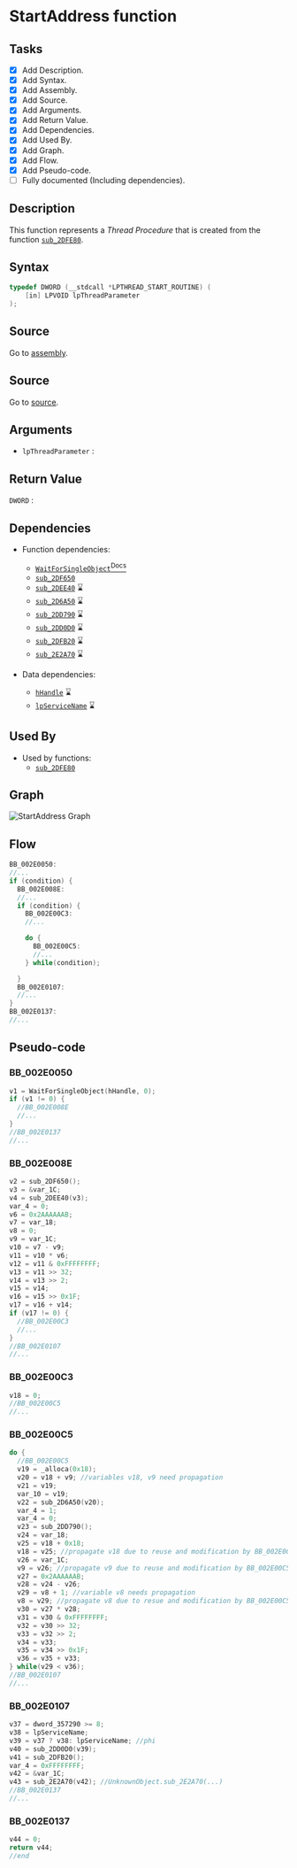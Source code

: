# StartAddress function

## Tasks

- [X] Add Description.
- [X] Add Syntax.
- [X] Add Assembly.
- [X] Add Source.
- [X] Add Arguments.
- [X] Add Return Value.
- [X] Add Dependencies.
- [X] Add Used By.
- [X] Add Graph.
- [X] Add Flow.
- [X] Add Pseudo-code.
- [ ] Fully documented (Including dependencies).

## Description

This function represents a *Thread Procedure* that is created from the function [`sub_2DFE80`](sub_2DFE80.md).

## Syntax

```c
typedef DWORD (__stdcall *LPTHREAD_START_ROUTINE) (  
    [in] LPVOID lpThreadParameter  
);
```

## Source

Go to [assembly](../asm/StartAddress.asm).

## Source

Go to [source](../cc/StartAddress.cc).

## Arguments

* `lpThreadParameter` : 

## Return Value

`DWORD` : 

## Dependencies

* Function dependencies:
  * [`WaitForSingleObject`<sup>Docs</sup>](https://docs.microsoft.com/en-us/windows/win32/api/synchapi/nf-synchapi-waitforsingleobject)
  * [`sub_2DF650`](sub_2DF650.md)
  * [`sub_2DEE40`](sub_2DEE40.md) ⌛
  * [`sub_2D6A50`](sub_2D6A50.md) ⌛
  * [`sub_2DD790`](sub_2DD790.md) ⌛
  * [`sub_2DD0D0`](sub_2DD0D0.md) ⌛
  * [`sub_2DFB20`](sub_2DFB20.md) ⌛
  * [`sub_2E2A70`](sub_2E2A70.md) ⌛

* Data dependencies:
  * [`hHandle`](hHandle.md) ⌛
  * [`lpServiceName`](lpServiceName.md) ⌛

## Used By

* Used by functions:
  * [`sub_2DFE80`](sub_2DFE80.md)

## Graph

![StartAddress Graph](../svg/StartAddress.svg "StartAddress Graph")

## Flow

```c
BB_002E0050:
//...
if (condition) {
  BB_002E008E:
  //...
  if (condition) {
    BB_002E00C3:
    //...

    do {
      BB_002E00C5:
      //...
    } while(condition);

  }
  BB_002E0107:
  //...
}
BB_002E0137:
//...
```

## Pseudo-code

### BB_002E0050

```c
v1 = WaitForSingleObject(hHandle, 0);
if (v1 != 0) {
  //BB_002E008E
  //...
}
//BB_002E0137
//...
```

### BB_002E008E

```c
v2 = sub_2DF650();
v3 = &var_1C;
v4 = sub_2DEE40(v3);
var_4 = 0;
v6 = 0x2AAAAAAB;
v7 = var_18;
v8 = 0;
v9 = var_1C;
v10 = v7 - v9;
v11 = v10 * v6;
v12 = v11 & 0xFFFFFFFF;
v13 = v11 >> 32;
v14 = v13 >> 2;
v15 = v14;
v16 = v15 >> 0x1F;
v17 = v16 + v14;
if (v17 != 0) {
  //BB_002E00C3
  //...
}
//BB_002E0107
//...
```

### BB_002E00C3

```c
v18 = 0;
//BB_002E00C5
//...
```

### BB_002E00C5

```c
do {
  //BB_002E00C5
  v19 = _alloca(0x18);
  v20 = v18 + v9; //variables v18, v9 need propagation
  v21 = v19;
  var_10 = v19;
  v22 = sub_2D6A50(v20);
  var_4 = 1;
  var_4 = 0;
  v23 = sub_2DD790();
  v24 = var_18;
  v25 = v18 + 0x18;
  v18 = v25; //propagate v18 due to reuse and modification by BB_002E00C5
  v26 = var_1C;
  v9 = v26; //propagate v9 due to reuse and modification by BB_002E00C5
  v27 = 0x2AAAAAAB;
  v28 = v24 - v26;
  v29 = v8 + 1; //variable v8 needs propagation
  v8 = v29; //propagate v8 due to resue and modification by BB_002E00C5
  v30 = v27 * v28;
  v31 = v30 & 0xFFFFFFFF;
  v32 = v30 >> 32;
  v33 = v32 >> 2;
  v34 = v33;
  v35 = v34 >> 0x1F;
  v36 = v35 + v33;
} while(v29 < v36);
//BB_002E0107
//...
```

### BB_002E0107

```c
v37 = dword_357290 >= 8;
v38 = lpServiceName;
v39 = v37 ? v38: lpServiceName; //phi
v40 = sub_2DD0D0(v39);
v41 = sub_2DFB20();
var_4 = 0xFFFFFFFF;
v42 = &var_1C;
v43 = sub_2E2A70(v42); //UnknownObject.sub_2E2A70(...)
//BB_002E0137
//...
```

### BB_002E0137

```c
v44 = 0;
return v44;
//end
```
